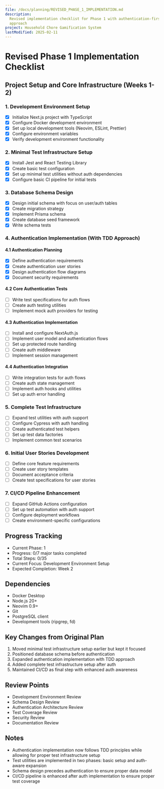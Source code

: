 ```yaml
---
file: /docs/planning/REVISED_PHASE_1_IMPLEMENTATION.md
description:
  Revised implementation checklist for Phase 1 with authentication-first
  approach
project: Household Chore Gamification System
lastModified: 2025-02-11
---
```


# Revised Phase 1 Implementation Checklist

## Project Setup and Core Infrastructure (Weeks 1-2)

### 1. Development Environment Setup

- [x] Initialize Next.js project with TypeScript
- [x] Configure Docker development environment
- [x] Set up local development tools (Neovim, ESLint, Prettier)
- [x] Configure environment variables
- [x] Verify development environment functionality

### 2. Minimal Test Infrastructure Setup

- [x] Install Jest and React Testing Library
- [x] Create basic test configuration
- [x] Set up minimal test utilities without auth dependencies
- [x] Configure basic CI pipeline for initial tests

### 3. Database Schema Design

- [x] Design initial schema with focus on user/auth tables
- [x] Create migration strategy
- [x] Implement Prisma schema
- [x] Create database seed framework
- [x] Write schema tests

### 4. Authentication Implementation (With TDD Approach)

#### 4.1 Authentication Planning

- [x] Define authentication requirements
- [x] Create authentication user stories
- [x] Design authentication flow diagrams
- [x] Document security requirements

#### 4.2 Core Authentication Tests

- [ ] Write test specifications for auth flows
- [ ] Create auth testing utilities
- [ ] Implement mock auth providers for testing

#### 4.3 Authentication Implementation

- [ ] Install and configure NextAuth.js
- [ ] Implement user model and authentication flows
- [ ] Set up protected route handling
- [ ] Create auth middleware
- [ ] Implement session management

#### 4.4 Authentication Integration

- [ ] Write integration tests for auth flows
- [ ] Create auth state management
- [ ] Implement auth hooks and utilities
- [ ] Set up auth error handling

### 5. Complete Test Infrastructure

- [ ] Expand test utilities with auth support
- [ ] Configure Cypress with auth handling
- [ ] Create authenticated test helpers
- [ ] Set up test data factories
- [ ] Implement common test scenarios

### 6. Initial User Stories Development

- [ ] Define core feature requirements
- [ ] Create user story templates
- [ ] Document acceptance criteria
- [ ] Create test specifications for user stories

### 7. CI/CD Pipeline Enhancement

- [ ] Expand GitHub Actions configuration
- [ ] Set up test automation with auth support
- [ ] Configure deployment workflows
- [ ] Create environment-specific configurations

## Progress Tracking

- Current Phase: 1
- Progress: 0/7 major tasks completed
- Total Steps: 0/35
- Current Focus: Development Environment Setup
- Expected Completion: Week 2

## Dependencies

- Docker Desktop
- Node.js 20+
- Neovim 0.9+
- Git
- PostgreSQL client
- Development tools (ripgrep, fd)

## Key Changes from Original Plan

1. Moved minimal test infrastructure setup earlier but kept it focused
2. Positioned database schema before authentication
3. Expanded authentication implementation with TDD approach
4. Added complete test infrastructure setup after auth
5. Maintained CI/CD as final step with enhanced auth awareness

## Review Points

- Development Environment Review
- Schema Design Review
- Authentication Architecture Review
- Test Coverage Review
- Security Review
- Documentation Review

## Notes

- Authentication implementation now follows TDD principles while allowing for
  proper test infrastructure setup
- Test utilities are implemented in two phases: basic setup and auth-aware
  expansion
- Schema design precedes authentication to ensure proper data model
- CI/CD pipeline is enhanced after auth implementation to ensure proper test
  coverage
